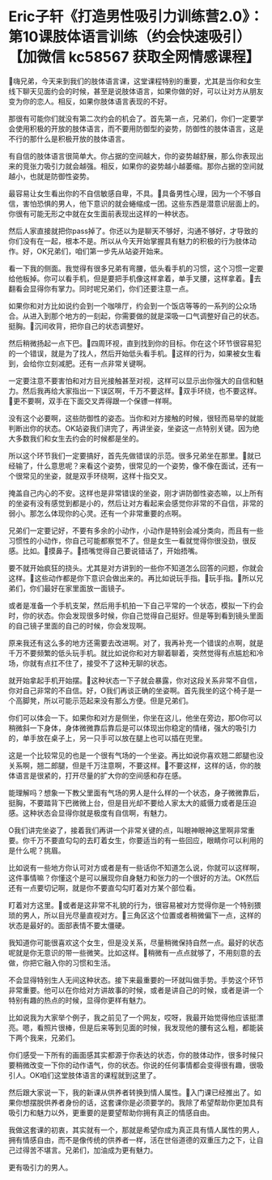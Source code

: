 # Eric子轩《打造男性吸引力训练营2.0》：第10课肢体语言训练（约会快速吸引）【加微信 kc58567 获取全网情感课程】

🎼嗨兄弟，今天来到我们的肢体语言课，这堂课程特别的重要，尤其是当你和女生线下聊天见面约会的时候，甚至是说肢体语言，如果你做的好，可以让对方从朋友变为你的恋人。相反，如果你肢体语言表现的不好。

那很有可能你们就没有第二次约会的机会了。首先第一点，兄弟们，你们一定要学会使用积极的开放的肢体语言，而不要用防御型的姿势，防御性的肢体语言，这是不行的那什么是积极开放的肢体语言。

有自信的肢体语言很简单大。你占据的空间越大，你的姿势越舒展，那么你表现出来的竞张力吸引力就会越强。相反，如果你的姿势越小越萎缩。那你占据的空间就越小，也就是防御性姿势。

最容易让女生看出你的不自信敏感自卑，不具。🎼具备男性心理，因为一个不够自信，害怕恐惧的男人，他下意识的就会蜷缩成一团。这些东西是潜意识层面上的。你很有可能无形之中就在女生面前表现出这样的一种状态。

然后人家直接就把你pass掉了。你还以为是聊天不够好，沟通不够好，才导致的你们没有在一起，根本不是。所以从今天开始掌握具有魅力的积极的行为肢体动作。好，OK兄弟们，咱们第一步先从站姿开始来。

看一下我的侧面。我觉得有很多兄弟有弯腰，低头看手机的习惯，这个习惯一定要给他板掉。你可以看手机，但是要把手机像这样拿着，单手叉腰，这样拿着。🎼去翻看会显得你有掌力。同时呢兄弟们，你们还要注意一点。

如果你和对方比如说约会到一个咖啡厅，约会到一个饭店等等的一系列的公众场合。从进入到那个地方的一刻起，你需要做的就是深吸一口气调整好自己的状态。挺胸。🎼沉间收背，把你自己的状态调整好。

然后稍微扬起一点下巴。🎼四周环视，直到找到你的目标。你在这个环节很容易犯的一个错误，就是为了找人，然后开始低头看手机。🎼这样的行为，如果被女生看到，会给你立刻减肥。还有一点非常关键啊。

一定要注意不要害怕和对方目光接触甚至对视，这样可以显示出你强大的自信和魅力。然后我再给大家指出一下误区啊，千万不要这样。🎼双手环绕，也不要这样。🎼更不要啊，双手在下面交叉弄得跟一个保镖一样啊。

没有这个必要啊，这些防御性的姿态。当你和对方接触的时候，很轻而易举的就能判断出你的状态。OK站姿我们讲完了，再讲坐姿，坐姿这一点特别关键。因为绝大多数我们和女生去约会的时候都是坐的。

所以这个环节我们一定要搞好，首先先做错误的示范。很多兄弟坐在那里。🎼就已经输了，什么意思呢？来看这个姿势，很常见的一个姿势，像不像在面试，还有一个很常见的坐姿，就是双手环绕啊，这样十指交叉。

掩盖自己内心的不安。这样也是非常错误的坐姿，刚才讲防御性姿态嘛，以上所有的坐姿有没有感觉到都是小的，然后让对方看起来会感觉你非常的不自信，非常的弱小。那怎么体现你的心灵。还有一个非常重要的点啊。

兄弟们一定要记好，不要有多余的小动作，小动作是特别会减分类向，而且有一些习惯性的小动作，你自己可能都察觉不了。但是女生一看就觉得你很没劲，很反感。比如。🎼摸鼻子。🎼捂嘴觉得自己要说错话了，开始捂嘴。

要不就开始疯狂的挠头。尤其是对方讲到的一些你不知道怎么回答的问题，你就会这样。🎼这些动作都是你下意识会做出来的。再比如说玩手指。🎼玩手指。🎼所以兄弟们，你们最好在家里面放一面镜子。

或者是准备一个手机支架，然后用手机拍一下自己平常的一个状态，模拟一下约会时，你的状态。你会发现很多时候，你自己觉得自己挺好。但是等到看到镜头里面的自己镜子里面的自己的时候，你会发现啊。

原来我还有这么多的地方还需要去改进啊。对了，我再补充一个错误的点啊，就是千万不要频繁的低头玩手机。就比如说你和对方聊着聊着，突然觉得有点尴尬和冷场，你就有点扛不住了，接受不了这种无聊的状态。

就开始拿起手机开始摆。🎼这种状态一下子就会暴露，你对这段关系非常不自信，你对自己非常的不自信。好，O我们再谈正确的坐姿啊。首先我坐的这个椅子是一个高脚凳，所以可能示范起来没有那么方便。但是兄弟们。

你们可以体会一下。如果你和对方是侧坐，你坐在这儿，他坐在旁边，那O你可以稍微斜一下身体，身体微微靠后靠后是可以体现出你稳定的情绪，强大的吸引力的，单手放在桌子上，另一只手可以放在腿上也可以插在兜里。

这是一个比较常见的也是一个很有气场的一个坐姿。再比如说你喜欢翘二郎腿也没关系啊，翘二郎腿，但是千万注意啊，不要这样。🎼不要这样，这样的话，你的肢体语言是很紧的，打开尽量的扩大你的空间感和存在感。

能理解吗？想象一下教父里面有气场的男人是什么样的一个状态，身子微微靠后，挺胸，不要踏背下巴微微上台，但是目光却不要给人家太大的威慑力或者是压迫感。这种状态会显得你就是极度有自信啊，有魅力。

O我们讲完坐姿了，接着我们再讲一个非常关键的点，叫眼神眼神这里啊非常重要。你千万不要直勾勾的去盯着女生，你要适当的有一些回应，眼睛你可以利用的是什么呢？挑眉。

比如说有一些地方你认可对方或者是有一些话你不知道怎么说，你就可以这样啊，这件事情嘛？你懂这个是可以展现你自身魅力和张力的一个很好的方法。OK然后还有一点要切记啊，就是你不要直勾勾盯着对方某个部位看。

盯着对方这里。🎼或者是这非常不礼貌的行为，很容易被对方觉得你是一个特别猥琐的男人，所以目光尽量直视对方。🎼三角区这个位置或者稍微偏下一点，这样的状态是最好的。面部表情不要太僵硬。

我知道你可能很喜欢这个女生，但是没关系，尽量稍微保持自然一点。最好的状态呢就是你无意识的带一些微笑。比如这样。🎼稍微有一点点就够了，不用刻意的去做，你把它融入你的习惯和生活。

不会显得特别生人无间这种状态。接下来最重要的一环就叫做手势。手势这个环节非常重要。他可以在你给对方讲故事的时候，或者是讲自己的时候，或者是讲一个特别有趣的热点的时候，显得你更样有魅力。

比如说我为大家举个例子，我之前见了一个网友，哎呀，我最开始觉得他应该挺漂亮。嗯，看照片很棒，但是后来等到见面的时候，我发现他的腰有这么粗，都能装下两个我来，兄弟们。

你们感受一下所有的画面感其实都源于你表达的状态，你的肢体动作，很多时候只要稍微改变一下你的动作语气，你的状态。你说的任何事情都会变得很有趣，很吸引人。OK咱们这堂肢体语言的课程就到这里了。

然后跟大家说一下，我的新课从供养者转换到情人属性。🎼入门课已经推出了。如果你想摆脱供养者身份的话，这套课你是必须要学的。我除了希望帮助你更加具有吸引力和魅力以外，更重要的是要望帮助你拥有真正的情感自由。

我做这套课的初衷，其实就有一个，那就是希望你成为真正具有情人属性的男人，拥有情感自由，而不是像传统的供养者一样，活在世俗道德的双重压力之下，让自己过得苦不堪言。兄弟们，加油成为更有魅力。

更有吸引力的男人。